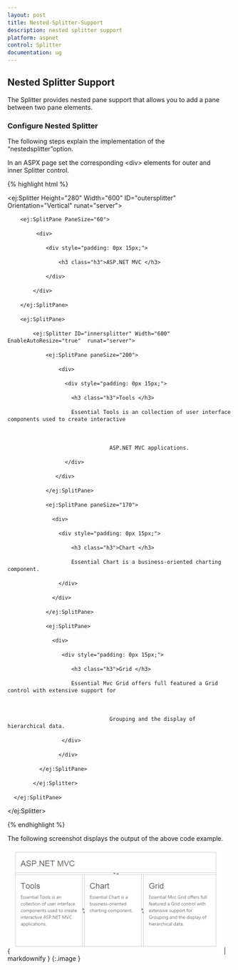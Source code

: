 ```yaml
---
layout: post
title: Nested-Splitter-Support
description: nested splitter support
platform: aspnet
control: Splitter
documentation: ug
---
```


## Nested Splitter Support

The Splitter provides nested pane support that allows you to add a pane between two pane elements.

### Configure Nested Splitter

The following steps explain the implementation of the “nestedsplitter”option.

In an ASPX page set the corresponding &lt;div&gt; elements for outer and inner Splitter control.

{% highlight html %}



<ej:Splitter Height="280" Width="600" ID="outersplitter"  Orientation="Vertical" runat="server">

        <ej:SplitPane PaneSize="60">

             <div>

                <div style="padding: 0px 15px;">

                    <h3 class="h3">ASP.NET MVC </h3>

                </div>

            </div>

        </ej:SplitPane>

        <ej:SplitPane>

            <ej:Splitter ID="innersplitter" Width="600" EnableAutoResize="true"  runat="server">

                <ej:SplitPane paneSize="200">

                    <div>

                      <div style="padding: 0px 15px;">

                        <h3 class="h3">Tools </h3>

                        Essential Tools is an collection of user interface components used to create interactive



                                    ASP.NET MVC applications.

                      </div>

                   </div>

                </ej:SplitPane>

                <ej:SplitPane paneSize="170">

                  <div>

                    <div style="padding: 0px 15px;">

                        <h3 class="h3">Chart </h3>

                        Essential Chart is a business-oriented charting component.

                    </div>

                  </div>

                </ej:SplitPane>

                <ej:SplitPane>

                  <div>

                     <div style="padding: 0px 15px;">

                        <h3 class="h3">Grid </h3>

                        Essential Mvc Grid offers full featured a Grid control with extensive support for



                                    Grouping and the display of hierarchical data.

                     </div>

                    </div>

              </ej:SplitPane>

            </ej:Splitter>

      </ej:SplitPane>

</ej:Splitter>



{% endhighlight %}



The following screenshot displays the output of the above code example.





{ ![](Nested-Splitter-Support_images/Nested-Splitter-Support_img1.png) | markdownify }
{:.image }


